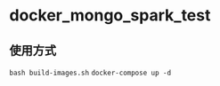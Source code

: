 docker_mongo_spark_test
=========================

使用方式
-----------------------
`
bash build-images.sh
`
`
docker-compose up -d
`
####
